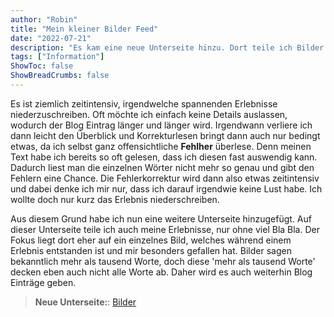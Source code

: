 ```yaml
---
author: "Robin"
title: "Mein kleiner Bilder Feed"
date: "2022-07-21"
description: "Es kam eine neue Unterseite hinzu. Dort teile ich Bilder meiner Erlebnisse"
tags: ["Information"]
ShowToc: false
ShowBreadCrumbs: false
---
```


Es ist ziemlich zeitintensiv, irgendwelche spannenden Erlebnisse niederzuschreiben. Oft möchte ich einfach keine Details auslassen, wodurch der Blog Eintrag länger und länger wird. Irgendwann verliere ich dann leicht den Überblick und Korrekturlesen bringt dann auch nur bedingt etwas, da ich selbst ganz offensichtliche **Fehlher** überlese. Denn meinen Text habe ich bereits so oft gelesen, dass ich diesen fast auswendig kann. Dadurch liest man die einzelnen Wörter nicht mehr so genau und gibt den Fehlern eine Chance. Die Fehlerkorrektur wird dann also etwas zeitintensiv und dabei denke ich mir nur, dass ich darauf irgendwie keine Lust habe. Ich wollte doch nur kurz das Erlebnis niederschreiben.

Aus diesem Grund habe ich nun eine weitere Unterseite hinzugefügt. Auf dieser Unterseite teile ich auch meine Erlebnisse, nur ohne viel Bla Bla. Der Fokus liegt dort eher auf ein einzelnes Bild, welches während einem Erlebnis entstanden ist und mir besonders gefallen hat. Bilder sagen bekanntlich mehr als tausend Worte, doch diese 'mehr als tausend Worte' decken eben auch nicht alle Worte ab. Daher wird es auch weiterhin Blog Einträge geben.

> **Neue Unterseite:**: [Bilder](https://xelayz.com/pictures/)